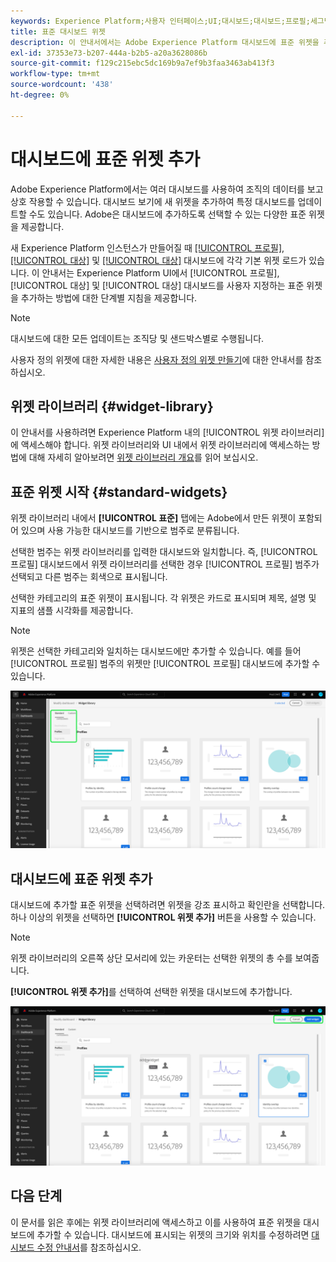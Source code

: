 ```yaml
---
keywords: Experience Platform;사용자 인터페이스;UI;대시보드;대시보드;프로필;세그먼트;대상;라이선스 사용
title: 표준 대시보드 위젯
description: 이 안내서에서는 Adobe Experience Platform 대시보드에 표준 위젯을 추가하는 방법에 대한 단계별 지침을 제공합니다.
exl-id: 37353e73-b207-444a-b2b5-a20a3628086b
source-git-commit: f129c215ebc5dc169b9a7ef9b3faa3463ab413f3
workflow-type: tm+mt
source-wordcount: '438'
ht-degree: 0%

---
```


# 대시보드에 표준 위젯 추가

Adobe Experience Platform에서는 여러 대시보드를 사용하여 조직의 데이터를 보고 상호 작용할 수 있습니다. 대시보드 보기에 새 위젯을 추가하여 특정 대시보드를 업데이트할 수도 있습니다. Adobe은 대시보드에 추가하도록 선택할 수 있는 다양한 표준 위젯을 제공합니다.

새 Experience Platform 인스턴스가 만들어질 때 [[!UICONTROL 프로필]](../guides/profiles.md#default-widgets), [[!UICONTROL 대상]](../guides/audiences.md#default-widgets) 및 [[!UICONTROL 대상]](../guides/destinations.md#default-widgets) 대시보드에 각각 기본 위젯 로드가 있습니다. 이 안내서는 Experience Platform UI에서 [!UICONTROL 프로필], [!UICONTROL 대상] 및 [!UICONTROL 대상] 대시보드를 사용자 지정하는 표준 위젯을 추가하는 방법에 대한 단계별 지침을 제공합니다.

>[!NOTE]
>
>대시보드에 대한 모든 업데이트는 조직당 및 샌드박스별로 수행됩니다.

사용자 정의 위젯에 대한 자세한 내용은 [사용자 정의 위젯 만들기](custom-widgets.md)에 대한 안내서를 참조하십시오.

## 위젯 라이브러리 {#widget-library}

이 안내서를 사용하려면 Experience Platform 내의 [!UICONTROL 위젯 라이브러리]에 액세스해야 합니다. 위젯 라이브러리와 UI 내에서 위젯 라이브러리에 액세스하는 방법에 대해 자세히 알아보려면 [위젯 라이브러리 개요](widget-library.md)를 읽어 보십시오.

## 표준 위젯 시작 {#standard-widgets}

위젯 라이브러리 내에서 **[!UICONTROL 표준]** 탭에는 Adobe에서 만든 위젯이 포함되어 있으며 사용 가능한 대시보드를 기반으로 범주로 분류됩니다.

선택한 범주는 위젯 라이브러리를 입력한 대시보드와 일치합니다. 즉, [!UICONTROL 프로필] 대시보드에서 위젯 라이브러리를 선택한 경우 [!UICONTROL 프로필] 범주가 선택되고 다른 범주는 회색으로 표시됩니다.

선택한 카테고리의 표준 위젯이 표시됩니다. 각 위젯은 카드로 표시되며 제목, 설명 및 지표의 샘플 시각화를 제공합니다.

>[!NOTE]
>
>위젯은 선택한 카테고리와 일치하는 대시보드에만 추가할 수 있습니다. 예를 들어 [!UICONTROL 프로필] 범주의 위젯만 [!UICONTROL 프로필] 대시보드에 추가할 수 있습니다.

![표준 탭과 사용 가능한 범주가 강조 표시된 위젯 라이브러리 작업 영역입니다.](../images/customization/standard-widgets.png)

## 대시보드에 표준 위젯 추가

대시보드에 추가할 표준 위젯을 선택하려면 위젯을 강조 표시하고 확인란을 선택합니다. 하나 이상의 위젯을 선택하면 **[!UICONTROL 위젯 추가]** 버튼을 사용할 수 있습니다.

>[!NOTE]
>
>위젯 라이브러리의 오른쪽 상단 모서리에 있는 카운터는 선택한 위젯의 총 수를 보여줍니다.

**[!UICONTROL 위젯 추가]**&#x200B;를 선택하여 선택한 위젯을 대시보드에 추가합니다.

![선택한 위젯이 있는 위젯 라이브러리 작업 영역이며 [위젯 추가] 및 [취소]가 강조 표시되어 있습니다.](../images/customization/add-widget.png)

## 다음 단계

이 문서를 읽은 후에는 위젯 라이브러리에 액세스하고 이를 사용하여 표준 위젯을 대시보드에 추가할 수 있습니다. 대시보드에 표시되는 위젯의 크기와 위치를 수정하려면 [대시보드 수정 안내서](modify.md)를 참조하십시오.
